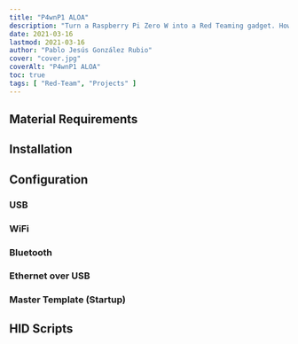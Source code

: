 ```yaml
---
title: "P4wnP1 ALOA"
description: "Turn a Raspberry Pi Zero W into a Red Teaming gadget. How to install it, configure it and set it with HID scripts."
date: 2021-03-16
lastmod: 2021-03-16
author: "Pablo Jesús González Rubio"
cover: "cover.jpg"
coverAlt: "P4wnP1 ALOA"
toc: true
tags: [ "Red-Team", "Projects" ]
---
```


## Material Requirements

## Installation

## Configuration

### USB

### WiFi

### Bluetooth

### Ethernet over USB

### Master Template (Startup)

## HID Scripts

